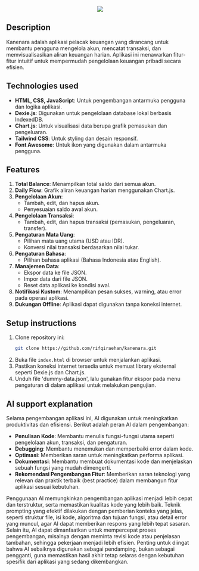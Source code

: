 <p align="center"><img src="https://github.com/user-attachments/assets/6b70ed1a-f4e0-4ace-9225-b19287b1ca65"></p>

## Description
Kanenara adalah aplikasi pelacak keuangan yang dirancang untuk membantu pengguna mengelola akun, mencatat transaksi, dan memvisualisasikan aliran keuangan harian. Aplikasi ini menawarkan fitur-fitur intuitif untuk mempermudah pengelolaan keuangan pribadi secara efisien.

## Technologies used
- **HTML, CSS, JavaScript**: Untuk pengembangan antarmuka pengguna dan logika aplikasi.
- **Dexie.js**: Digunakan untuk pengelolaan database lokal berbasis IndexedDB.
- **Chart.js**: Untuk visualisasi data berupa grafik pemasukan dan pengeluaran.
- **Tailwind CSS**: Untuk styling dan desain responsif.
- **Font Awesome**: Untuk ikon yang digunakan dalam antarmuka pengguna.

## Features
1. **Total Balance**: Menampilkan total saldo dari semua akun.
2. **Daily Flow**: Grafik aliran keuangan harian menggunakan Chart.js.
3. **Pengelolaan Akun**:
   - Tambah, edit, dan hapus akun.
   - Penyesuaian saldo awal akun.
4. **Pengelolaan Transaksi**:
   - Tambah, edit, dan hapus transaksi (pemasukan, pengeluaran, transfer).
5. **Pengaturan Mata Uang**:
   - Pilihan mata uang utama (USD atau IDR).
   - Konversi nilai transaksi berdasarkan nilai tukar.
6. **Pengaturan Bahasa**:
   - Pilihan bahasa aplikasi (Bahasa Indonesia atau English).
7. **Manajemen Data**:
   - Ekspor data ke file JSON.
   - Impor data dari file JSON.
   - Reset data aplikasi ke kondisi awal.
8. **Notifikasi Kustom**: Menampilkan pesan sukses, warning, atau error pada operasi aplikasi.
9. **Dukungan Offline**: Aplikasi dapat digunakan tanpa koneksi internet.

## Setup instructions
1. Clone repository ini:
   ```bash
   git clone https://github.com/rifqiraehan/kanenara.git
   ```
2. Buka file `index.html` di browser untuk menjalankan aplikasi.
3. Pastikan koneksi internet tersedia untuk memuat library eksternal seperti Dexie.js dan Chart.js.
4. Unduh file 'dummy-data.json', lalu gunakan fitur ekspor pada menu pengaturan di dalam aplikasi untuk melakukan pengujian.

## AI support explanation
Selama pengembangan aplikasi ini, AI digunakan untuk meningkatkan produktivitas dan efisiensi. Berikut adalah peran AI dalam pengembangan:
- **Penulisan Kode**: Membantu menulis fungsi-fungsi utama seperti pengelolaan akun, transaksi, dan pengaturan.
- **Debugging**: Membantu menemukan dan memperbaiki error dalam kode.
- **Optimasi**: Memberikan saran untuk meningkatkan performa aplikasi.
- **Dokumentasi**: Membantu membuat dokumentasi kode dan menjelaskan sebuah fungsi yang mudah dimengerti.
- **Rekomendasi Pengembangan Fitur**: Memberikan saran teknologi yang relevan dan praktik terbaik (best practice) dalam membangun fitur aplikasi sesuai kebutuhan.

Penggunaan AI memungkinkan pengembangan aplikasi menjadi lebih cepat dan terstruktur, serta memastikan kualitas kode yang lebih baik. Teknik prompting yang efektif dilakukan dengan pemberian konteks yang jelas, seperti struktur file, isi kode, algoritma dan tujuan fungsi, atau detail error yang muncul, agar AI dapat memberikan respons yang lebih tepat sasaran. Selain itu, AI dapat dimanfaatkan untuk mempercepat proses pengembangan, misalnya dengan meminta revisi kode atau penjelasan tambahan, sehingga pekerjaan menjadi lebih efisien. Penting untuk diingat bahwa AI sebaiknya digunakan sebagai pendamping, bukan sebagai pengganti, guna memastikan hasil akhir tetap selaras dengan kebutuhan spesifik dari aplikasi yang sedang dikembangkan.
